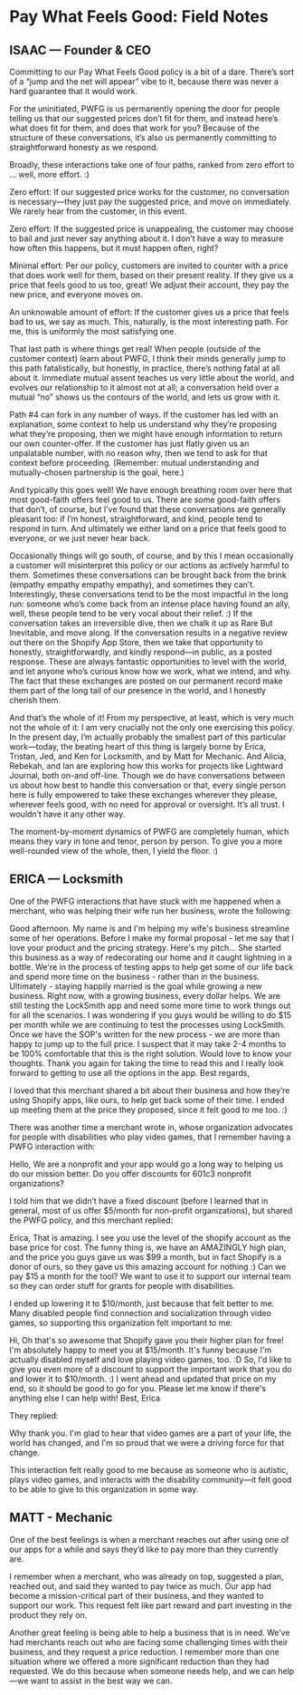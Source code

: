 # Pay What Feels Good: Field Notes

## ISAAC — Founder & CEO
Committing to our Pay What Feels Good policy is a bit of a dare. There’s sort of a “jump and the net will appear” vibe to it, because there was never a hard guarantee that it would work.

For the uninitiated, PWFG is us permanently opening the door for people telling us that our suggested prices don’t fit for them, and instead here’s what does fit for them, and does that work for you? Because of the structure of these conversations, it’s also us permanently committing to straightforward honesty as we respond.

Broadly, these interactions take one of four paths, ranked from zero effort to … well, more effort. :)


Zero effort: If our suggested price works for the customer, no conversation is necessary—they just pay the suggested price, and move on immediately. We rarely hear from the customer, in this event.

Zero effort: If the suggested price is unappealing, the customer may choose to bail and just never say anything about it. I don’t have a way to measure how often this happens, but it must happen often, right?

Minimal effort: Per our policy, customers are invited to counter with a price that does work well for them, based on their present reality. If they give us a price that feels good to us too, great! We adjust their account, they pay the new price, and everyone moves on.

An unknowable amount of effort: If the customer gives us a price that feels bad to us, we say as much. This, naturally, is the most interesting path. For me, this is uniformly the most satisfying one.

That last path is where things get real! When people (outside of the customer context) learn about PWFG, I think their minds generally jump to this path fatalistically, but honestly, in practice, there’s nothing fatal at all about it. Immediate mutual assent teaches us very little about the world, and evolves our relationship to it almost not at all; a conversation held over a mutual “no” shows us the contours of the world, and lets us grow with it.

Path #4 can fork in any number of ways. If the customer has led with an explanation, some context to help us understand why they’re proposing what they’re proposing, then we might have enough information to return our own counter-offer. If the customer has just flatly given us an unpalatable number, with no reason why, then we tend to ask for that context before proceeding. (Remember: mutual understanding and mutually-chosen partnership is the goal, here.)

And typically this goes well! We have enough breathing room over here that most good-faith offers feel good to us. There are some good-faith offers that don’t, of course, but I’ve found that these conversations are generally pleasant too: if I’m honest, straightforward, and kind, people tend to respond in turn. And ultimately we either land on a price that feels good to everyone, or we just never hear back.


Occasionally things will go south, of course, and by this I mean occasionally a customer will misinterpret this policy or our actions as actively harmful to them. Sometimes these conversations can be brought back from the brink (empathy empathy empathy empathy), and sometimes they can’t. Interestingly, these conversations tend to be the most impactful in the long run: someone who’s come back from an intense place having found an ally, well, these people tend to be very vocal about their relief. :) If the conversation takes an irreversible dive, then we chalk it up as Rare But Inevitable, and move along. If the conversation results in a negative review out there on the Shopify App Store, then we take that opportunity to honestly, straightforwardly, and kindly respond—in public, as a posted response. These are always fantastic opportunities to level with the world, and let anyone who’s curious know how we work, what we intend, and why. The fact that these exchanges are posted on our permanent record make them part of the long tail of our presence in the world, and I honestly cherish them.

And that’s the whole of it! From my perspective, at least, which is very much not the whole of it: I am very crucially not the only one exercising this policy. In the present day, I’m actually probably the smallest part of this particular work—today, the beating heart of this thing is largely borne by Erica, Tristan, Jed, and Ken for Locksmith, and by Matt for Mechanic. And Alicia, Rebekah, and Ian are exploring how this works for projects like Lightward Journal, both on-and off-line. Though we do have conversations between us about how best to handle this conversation or that, every single person here is fully empowered to take these exchanges wherever they please, wherever feels good, with no need for approval or oversight. It’s all trust. I wouldn’t have it any other way.

The moment-by-moment dynamics of PWFG are completely human, which means they vary in tone and tenor, person by person. To give you a more well-rounded view of the whole, then, I yield the floor. :)

## ERICA — Locksmith
One of the PWFG interactions that have stuck with me happened when a merchant, who was helping their wife run her business, wrote the following:

Good afternoon.
My name is
and I'm helping my wife's business streamline some of her
operations. Before I make my formal proposal - let me say that I love your product and
the pricing strategy. Here's my pitch... She started this business as a way of redecorating our home and it caught lightning in a bottle. We're in the process of testing apps to help get some of our life back and spend more time on the business - rather than in the business. Ultimately - staying happily married is the goal while growing a new business. Right now, with a growing business, every
dollar helps. We are still testing the LockSmith app and need some more time to work
things out for all the scenarios. I was wondering if you guys would be willing to do $15 per month while we are continuing to test the processes using LockSmith. Once we have the SOP's written for the new process - we are more than happy to jump up to
the full price. I suspect that it may take 2-4 months to be 100% comfortable that this is
the right solution. Would love to know your thoughts. Thank you again for taking the time to read this and I really look forward to
getting to use all the options in the app.
Best regards,

I loved that this merchant shared a bit about their business and how they’re using Shopify apps, like ours, to help get back some of their time. I ended up meeting them at the price they proposed, since it felt good to me too. :)

There was another time a merchant wrote in, whose organization advocates for people with disabilities who play video games, that I remember having a PWFG interaction with:

Hello, We are a nonprofit and your app would go a long way to helping us do our
mission better. Do you offer discounts for 601c3 nonprofit organizations?

I told him that we didn’t have a fixed discount (before I learned that in general, most of us offer $5/month for non-profit organizations), but shared the PWFG policy, and this merchant replied:

Erica, That is amazing. I see you use the level of the shopify account as the base price for cost. The funny thing is, we have an AMAZINGLY high plan, and the price you guys gave us was $99 a month, but in fact Shopify is a donor of
ours, so they gave us this amazing account for nothing :) Can we pay $15 a month for the tool? We want to use it to support our
internal team so they can order stuff for grants for people with disabilities.

I ended up lowering it to $10/month, just because that felt better to me.  Many disabled people find connection and socialization through video games, so supporting this organization felt important to me:

Hi,
Oh that's so awesome that Shopify gave you their higher plan for free! I'm absolutely happy to meet you at $15/month. It's funny because I'm actually disabled myself and love playing video games, too. :D So, l'd like to give you even more of a discount to support the important work that you do
and lower it to $10/month. :) I went ahead and updated that price on my end, so it should be good to go
for you.
Please let me know if there's anything else I can help with! Best, Erica

They replied:

Why thank you. I'm glad to hear that video games are a part of your life, the world has changed, and I'm so proud that we were a driving force for that
change.

This interaction felt really good to me because as someone who is autistic, plays video games, and interacts with the disability community—it felt good to be able to give to this organization in some way.


## MATT - Mechanic

One of the best feelings is when a merchant reaches out after using one of our apps for a while and says they’d like to pay more than they currently are.

I remember when a merchant, who was already on top, suggested a plan, reached out, and said they wanted to pay twice as much. Our app had become a mission-critical part of their business, and they wanted to support our work. This request felt like part reward and part investing in the product they rely on.

Another great feeling is being able to help a business that is in need. We’ve had merchants reach out who are facing some challenging times with their business, and they request a price reduction. I remember more than one situation where we offered a more significant reduction than they had requested. We do this because when someone needs help, and we can help—we want to assist in the best way we can.
